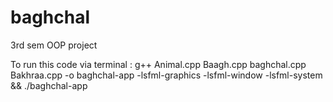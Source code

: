 # baghchal
3rd sem OOP project



To run this code via terminal : g++ Animal.cpp Baagh.cpp baghchal.cpp Bakhraa.cpp -o baghchal-app -lsfml-graphics -lsfml-window -lsfml-system && ./baghchal-app
